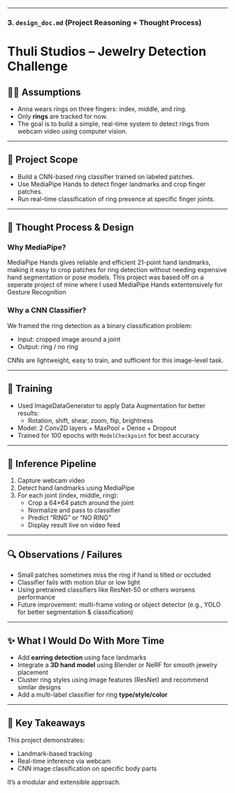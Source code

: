 
---

### 3. **`design_doc.md` (Project Reasoning + Thought Process)**




# Thuli Studios – Jewelry Detection Challenge

## 👩‍💻 Assumptions

- Anna wears rings on three fingers: index, middle, and ring.
- Only **rings** are tracked for now.
- The goal is to build a simple, real-time system to detect rings from webcam video using computer vision.

---

## 🎯 Project Scope

- Build a CNN-based ring classifier trained on labeled patches.
- Use MediaPipe Hands to detect finger landmarks and crop finger patches.
- Run real-time classification of ring presence at specific finger joints.

---

## 🧠 Thought Process & Design

### Why MediaPipe?
MediaPipe Hands gives reliable and efficient 21-point hand landmarks, making it easy to crop patches for ring detection without needing expensive hand segmentation or pose models.
This project was based off on a seperate project of mine where I used MediaPipe Hands extentensively for Gesture Recognition

### Why a CNN Classifier?
We framed the ring detection as a binary classification problem:
- Input: cropped image around a joint
- Output: ring / no ring

CNNs are lightweight, easy to train, and sufficient for this image-level task.

---

## 🔁 Training

- Used ImageDataGenerator to apply Data Augmentation for better results:
  - Rotation, shift, shear, zoom, flip, brightness
- Model: 2 Conv2D layers + MaxPool + Dense + Dropout
- Trained for 100 epochs with `ModelCheckpoint` for best accuracy

---

## 🎥 Inference Pipeline

1. Capture webcam video
2. Detect hand landmarks using MediaPipe
3. For each joint (index, middle, ring):
   - Crop a 64×64 patch around the joint
   - Normalize and pass to classifier
   - Predict “RING” or “NO RING”
   - Display result live on video feed

---

## 🔍 Observations / Failures

- Small patches sometimes miss the ring if hand is tilted or occluded
- Classifier fails with motion blur or low light
- Using pretrained classifiers like ResNet-50 or others worsens performance
- Future improvement: multi-frame voting or object detector (e.g., YOLO for better segmentation & classification)

---

## ✨ What I Would Do With More Time

- Add **earring detection** using face landmarks
- Integrate a **3D hand model** using Blender or NeRF for smooth jewelry placement
- Cluster ring styles using image features (ResNet) and recommend similar designs
- Add a multi-label classifier for ring **type/style/color**

---

## 📌 Key Takeaways

This project demonstrates:
- Landmark-based tracking
- Real-time inference via webcam
- CNN image classification on specific body parts

It’s a modular and extensible approach.
